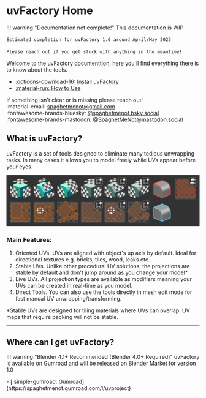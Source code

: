 # uvFactory Home
!!! warning "Documentation not complete!"
    This documentation is WIP
    
    Estimated completion for uvFactory 1.0 around April/May 2025

    Please reach out if you get stuck with anything in the meantime!


Welcome to the uvFactory documenttion, here you'll find everything there is to know about the tools.
<div class="grid cards" markdown>

- [:octicons-download-16: Install uvFactory](install.md)
- [:material-run: How to Use](how_to_use.md)

</div>



If something isn't clear or is missing please reach out!    
:material-email: <spaghetmenot@gmail.com>   
:fontawesome-brands-bluesky: [@spaghetmenot.bsky.social](https://bsky.app/profile/spaghetmenot.bsky.social)  
:fontawesome-brands-mastodon: [@SpaghetMeNot@mastodon.social](https://mastodon.social/@SpaghetMeNot)


## What is uvFactory?

uvFactory is a set of tools designed to eliminate many tedious unwrapping tasks. In many cases it allows you to model freely while UVs appear before your eyes.

![](assets/all_tools.png)
### Main Features:

1. Oriented UVs. UVs are aligned with object's up axis by default. Ideal for directional textures e.g. bricks, tiles, wood, leaks etc.
2. Stable UVs. Unlike other procedural UV solutions, the projections are stable by default and don't jump around as you change your model* 
3. Live UVs. All projection types are available as modifiers meaning your UVs can be created in real-time as you model.
4. Direct Tools. You can also use the tools directly in mesh edit mode for fast manual UV unwrapping/transforming.

*Stable UVs are designed for tiling materials where UVs can overlap. UV maps that require packing will not be stable.

----
## Where can I get uvFactory?
!!! warning "Blender 4.1+ Recommended (Blender 4.0+ Required)"
uvFactory is available on Gumroad and will be released on Blender Market for version 1.0
<div class="grid cards" markdown>
- [:simple-gumroad: Gumroad](https://spaghetmenot.gumroad.com/l/uvproject)   
</div>